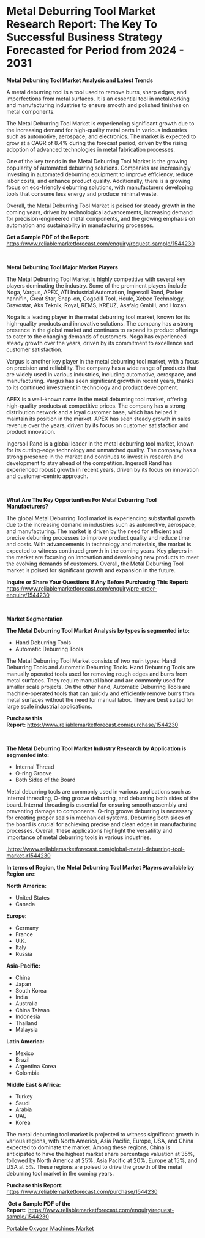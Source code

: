 <p><h1>Metal Deburring Tool Market Research Report: The Key To Successful Business Strategy Forecasted for Period from 2024 - 2031</h1></p><p><strong>Metal Deburring Tool Market Analysis and Latest Trends</strong></p>
<p><p>A metal deburring tool is a tool used to remove burrs, sharp edges, and imperfections from metal surfaces. It is an essential tool in metalworking and manufacturing industries to ensure smooth and polished finishes on metal components. </p><p>The Metal Deburring Tool Market is experiencing significant growth due to the increasing demand for high-quality metal parts in various industries such as automotive, aerospace, and electronics. The market is expected to grow at a CAGR of 8.4% during the forecast period, driven by the rising adoption of advanced technologies in metal fabrication processes.</p><p>One of the key trends in the Metal Deburring Tool Market is the growing popularity of automated deburring solutions. Companies are increasingly investing in automated deburring equipment to improve efficiency, reduce labor costs, and enhance product quality. Additionally, there is a growing focus on eco-friendly deburring solutions, with manufacturers developing tools that consume less energy and produce minimal waste.</p><p>Overall, the Metal Deburring Tool Market is poised for steady growth in the coming years, driven by technological advancements, increasing demand for precision-engineered metal components, and the growing emphasis on automation and sustainability in manufacturing processes.</p></p>
<p><strong>Get a Sample PDF of the Report:&nbsp;</strong> <a href="https://www.reliablemarketforecast.com/enquiry/request-sample/1544230">https://www.reliablemarketforecast.com/enquiry/request-sample/1544230</a></p>
<p>&nbsp;</p>
<p><strong>Metal Deburring Tool Major Market Players</strong></p>
<p><p>The Metal Deburring Tool Market is highly competitive with several key players dominating the industry. Some of the prominent players include Noga, Vargus, APEX, ATI Industrial Automation, Ingersoll Rand, Parker hannifin, Great Star, Snap-on, Cogsdill Tool, Heule, Xebec Technology, Gravostar, Aks Teknik, Royal, REMS, KREUZ, Assfalg GmbH, and Hozan.</p><p>Noga is a leading player in the metal deburring tool market, known for its high-quality products and innovative solutions. The company has a strong presence in the global market and continues to expand its product offerings to cater to the changing demands of customers. Noga has experienced steady growth over the years, driven by its commitment to excellence and customer satisfaction.</p><p>Vargus is another key player in the metal deburring tool market, with a focus on precision and reliability. The company has a wide range of products that are widely used in various industries, including automotive, aerospace, and manufacturing. Vargus has seen significant growth in recent years, thanks to its continued investment in technology and product development.</p><p>APEX is a well-known name in the metal deburring tool market, offering high-quality products at competitive prices. The company has a strong distribution network and a loyal customer base, which has helped it maintain its position in the market. APEX has seen steady growth in sales revenue over the years, driven by its focus on customer satisfaction and product innovation.</p><p>Ingersoll Rand is a global leader in the metal deburring tool market, known for its cutting-edge technology and unmatched quality. The company has a strong presence in the market and continues to invest in research and development to stay ahead of the competition. Ingersoll Rand has experienced robust growth in recent years, driven by its focus on innovation and customer-centric approach.</p></p>
<p>&nbsp;</p>
<p><strong>What Are The Key Opportunities For Metal Deburring Tool Manufacturers?</strong></p>
<p><p>The global Metal Deburring Tool market is experiencing substantial growth due to the increasing demand in industries such as automotive, aerospace, and manufacturing. The market is driven by the need for efficient and precise deburring processes to improve product quality and reduce time and costs. With advancements in technology and materials, the market is expected to witness continued growth in the coming years. Key players in the market are focusing on innovation and developing new products to meet the evolving demands of customers. Overall, the Metal Deburring Tool market is poised for significant growth and expansion in the future.</p></p>
<p><strong>Inquire or Share Your Questions If Any Before Purchasing This Report:</strong> <a href="https://www.reliablemarketforecast.com/enquiry/pre-order-enquiry/1544230">https://www.reliablemarketforecast.com/enquiry/pre-order-enquiry/1544230</a></p>
<p>&nbsp;</p>
<p><strong>Market Segmentation</strong></p>
<p><strong>The Metal Deburring Tool Market Analysis by types is segmented into:</strong></p>
<p><ul><li>Hand Deburring Tools</li><li>Automatic Deburring Tools</li></ul></p>
<p><p>The Metal Deburring Tool Market consists of two main types: Hand Deburring Tools and Automatic Deburring Tools. Hand Deburring Tools are manually operated tools used for removing rough edges and burrs from metal surfaces. They require manual labor and are commonly used for smaller scale projects. On the other hand, Automatic Deburring Tools are machine-operated tools that can quickly and efficiently remove burrs from metal surfaces without the need for manual labor. They are best suited for large scale industrial applications.</p></p>
<p><strong>Purchase this Report:&nbsp;</strong><a href="https://www.reliablemarketforecast.com/purchase/1544230">https://www.reliablemarketforecast.com/purchase/1544230</a></p>
<p>&nbsp;</p>
<p><strong>The Metal Deburring Tool Market Industry Research by Application is segmented into:</strong></p>
<p><ul><li>Internal Thread</li><li>O-ring Groove</li><li>Both Sides of the Board</li></ul></p>
<p><p>Metal deburring tools are commonly used in various applications such as internal threading, O-ring groove deburring, and deburring both sides of the board. Internal threading is essential for ensuring smooth assembly and preventing damage to components. O-ring groove deburring is necessary for creating proper seals in mechanical systems. Deburring both sides of the board is crucial for achieving precise and clean edges in manufacturing processes. Overall, these applications highlight the versatility and importance of metal deburring tools in various industries.</p></p>
<p><a href="https://www.reliablemarketforecast.com/global-metal-deburring-tool-market-r1544230">&nbsp;https://www.reliablemarketforecast.com/global-metal-deburring-tool-market-r1544230</a></p>
<p><strong>In terms of Region, the Metal Deburring Tool Market Players available by Region are:</strong></p>
<p>
    <p> <strong> North America: </strong>
        <ul>
            <li>United States</li>
            <li>Canada</li>
        </ul>
        </p> 
    <p> <strong> Europe: </strong>
        <ul>
            <li>Germany</li>
            <li>France</li>
            <li>U.K.</li>
            <li>Italy</li>
            <li>Russia</li>
        </ul>
        </p> 
    <p> <strong> Asia-Pacific: </strong>
        <ul>
            <li>China</li>
            <li>Japan</li>
            <li>South Korea</li>
            <li>India</li>
            <li>Australia</li>
            <li>China Taiwan</li>
            <li>Indonesia</li>
            <li>Thailand</li>
            <li>Malaysia</li>
        </ul>
        </p> 
    <p> <strong> Latin America: </strong>
        <ul>
            <li>Mexico</li>
            <li>Brazil</li>
            <li>Argentina Korea</li>
            <li>Colombia</li>
        </ul>
        </p> 
    <p> <strong> Middle East & Africa: </strong>
        <ul>
            <li>Turkey</li>
            <li>Saudi</li>
            <li>Arabia</li>
            <li>UAE</li>
            <li>Korea</li>
        </ul>
    </p>
    </p>
<p><p>The metal deburring tool market is projected to witness significant growth in various regions, with North America, Asia Pacific, Europe, USA, and China expected to dominate the market. Among these regions, China is anticipated to have the highest market share percentage valuation at 35%, followed by North America at 25%, Asia Pacific at 20%, Europe at 15%, and USA at 5%. These regions are poised to drive the growth of the metal deburring tool market in the coming years.</p></p>
<p><strong>Purchase this Report: </strong><a href="https://www.reliablemarketforecast.com/purchase/1544230">https://www.reliablemarketforecast.com/purchase/1544230</a></p>
<p>&nbsp;<strong>Get a Sample PDF of the Report:&nbsp;&nbsp;</strong><a href="https://www.reliablemarketforecast.com/enquiry/request-sample/1544230">https://www.reliablemarketforecast.com/enquiry/request-sample/1544230</a></p>
<p><strong></strong></p>
<p><p><a href="https://view.publitas.com/reportprime-1/portable-oxygen-machines-market-share-and-new-trends-analysis-by-its-type-application-end-use-and-forecast-for-period-from-2024-to-2031/">Portable Oxygen Machines Market</a></p></p>